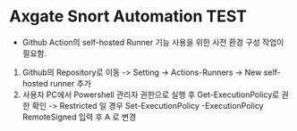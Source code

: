 # Axgate Snort Automation TEST
- Github Action의 self-hosted Runner 기능 사용을 위한 사전 환경 구성 작업이 필요함.
1. Github의 Repository로 이동 -> Setting -> Actions-Runners -> New self-hosted runner 추가
2. 사용자 PC에서 Powershell 관리자 권한으로 실행 후 Get-ExecutionPolicy로 권한 확인
      -> Restricted 일 경우
       Set-ExecutionPolicy -ExecutionPolicy RemoteSigned 입력 후 A 로 변경
